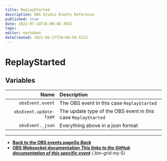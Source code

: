 ```yaml
---
title: ReplayStarted
description: OBS Studio Events Reference
published: true
date: 2022-07-18T16:08:48.764Z
tags: 
editor: markdown
dateCreated: 2022-06-27T20:04:59.521Z
---
```


# ReplayStarted

## Variables

Name | Description
----:|:------------
| `obsEvent.event` | The OBS event in this case `ReplayStarted`
| `obsEvent.update-type` | The update type of the OBS event in this case `ReplayStarted`
| `obsEvent._json` | Everything above in a json format

---

- [<i class="mdi mdi-chevron-left"></i>**Back to the OBS events page*Go Back***](/en/Broadcasters/OBS/Events)
- [<i class="mdi mdi-github"></i> **OBS Websocket documentation *This links to the GitHub documentation of this specific event***](https://github.com/obsproject/obs-websocket/blob/4.x-current/docs/generated/protocol.md#replaystarted)
{.btn-grid my-5}
